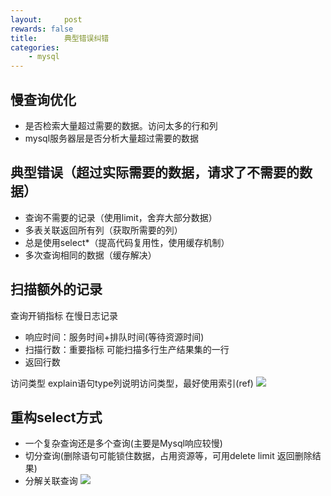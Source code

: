 ```yaml
---
layout:     post
rewards: false
title:      典型错误纠错
categories:
    - mysql
---
```


## 慢查询优化
 - 是否检索大量超过需要的数据。访问太多的行和列
 - mysql服务器层是否分析大量超过需要的数据


## 典型错误（超过实际需要的数据，请求了不需要的数据）
 - 查询不需要的记录（使用limit，舍弃大部分数据）
 - 多表关联返回所有列（获取所需要的列）
 - 总是使用select*（提高代码复用性，使用缓存机制）
 - 多次查询相同的数据（缓存解决）


## 扫描额外的记录
 查询开销指标 在慢日志记录
 - 响应时间：服务时间+排队时间(等待资源时间)
 - 扫描行数：重要指标 可能扫描多行生产结果集的一行
 - 返回行数


访问类型
explain语句type列说明访问类型，最好使用索引(ref)
![](https://tva2.sinaimg.cn/large/006tNbRwgy1fuezgfzu1oj311e0nc41b.jpg)

## 重构select方式
 - 一个复杂查询还是多个查询(主要是Mysql响应较慢)
 - 切分查询(删除语句可能锁住数据，占用资源等，可用delete limit 返回删除结果)
 - 分解关联查询
![](https://tva1.sinaimg.cn/large/006tNbRwgy1fuezgjh6nuj30zo0mi0vw.jpg)


